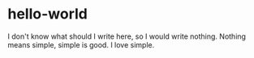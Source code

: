 # hello-world
I don't know what should I write here,
so I would write nothing.
Nothing means simple, simple is good.
I love simple.
